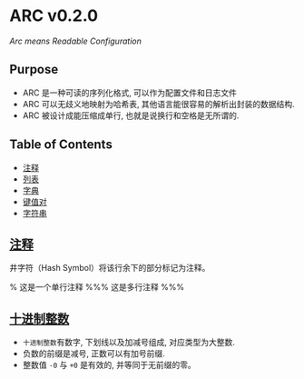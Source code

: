 ARC v0.2.0
===========
*Arc means Readable Configuration*

Purpose
-------

- ARC 是一种可读的序列化格式, 可以作为配置文件和日志文件
- ARC 可以无歧义地映射为哈希表, 其他语言能很容易的解析出封装的数据结构.
- ARC 被设计成能压缩成单行, 也就是说换行和空格是无所谓的.

Table of Contents
-----------------
- [注释](#standard-comment)
- [列表](#standard-list)
- [字典](#standard-dict)
- [键值对](#user-content-keyvalue-pair)
- [字符串](#standard-string)

[注释](#standard-comment)<a id="standard-comment">&nbsp;</a>
------------------------------------------------------------

井字符（Hash Symbol）将该行余下的部分标记为注释。

% 这是一个单行注释
%%% 这是多行注释 %%%

[十进制整数](#standard-integer)<a id="standard-integer">&nbsp;</a>
-----------------------------------------------------------------

- `十进制整数`有数字, 下划线以及加减号组成, 对应类型为大整数.
- 负数的前缀是减号, 正数可以有加号前缀.
- 整数值 `-0` 与 `+0` 是有效的, 并等同于无前缀的零。

